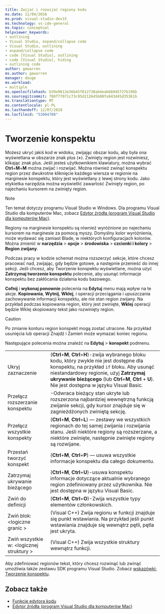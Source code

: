 ```yaml
---
title: Zwijać i rozwijać regiony kodu
ms.date: 11/04/2016
ms.prod: visual-studio-dev15
ms.technology: vs-ide-general
ms.topic: conceptual
helpviewer_keywords:
- outlining
- Visual Studio, expand/collapse code
- Visual Studio, outlining
- expand/collapse code
- code [Visual Studio], outlining
- code [Visual Studio], hiding
- outlining code
author: gewarren
ms.author: gewarren
manager: douge
ms.workload:
- multiple
ms.openlocfilehash: b39e9613e36b45f812738ab4eab6b945727b196b
ms.sourcegitcommit: 708f77071c73c95d212645b00fa943d45d35361b
ms.translationtype: MT
ms.contentlocale: pl-PL
ms.lasthandoff: 12/07/2018
ms.locfileid: "53064708"
---
```

# <a name="outlining"></a>Tworzenie konspektu

Możesz ukryć jakiś kod w widoku, zwijając obszar kodu, aby była ona wyświetlana w obszarze znak plus (**+**). Zwinięty region jest rozwiniesz, klikając znak plus. Jeśli jesteś użytkownikiem klawiatury, można wybrać **Ctrl**+**M**+**M** można zwijać i rozwijać. Można również zwinąć konspektu region przez dwukrotne kliknięcie każdego wiersza w regionie na marginesie konspektu, który jest wyświetlany z lewej strony kodu. Jako etykietka narzędzia można wyświetlić zawartość Zwinięty region, po najechaniu kursorem na zwinięty region.

> [!NOTE]
> Ten temat dotyczy programu Visual Studio w Windows. Dla programu Visual Studio dla komputerów Mac, zobacz [Edytor źródła (program Visual Studio dla komputerów Mac)](/visualstudio/mac/source-editor).

Regiony na marginesie konspektu są również wyróżnione po najechaniu kursorem na marginesie za pomocą myszy. Domyślny kolor wyróżnienia, może wydawać się zamiast Blade, w niektórych konfiguracjach kolorów. Można zmienić w **narzędzia** > **opcje** > **środowiska** > **czcionki i kolory**  >  **Region zwijany**.

Podczas pracy w kodzie schemat można rozszerzyć sekcje, które chcesz pracować nad, zwijając, gdy będzie gotowe, a następnie przenieść do innej sekcji. Jeśli chcesz, aby Tworzenie konspektu wyświetlane, można użyć **Zatrzymaj tworzenie konspektu** polecenie, aby usunąć informacje konspektu bez zakłócania działania kodu bazowego.

**Cofnij** i **wykonaj ponownie** polecenia na **Edytuj** menu mają wpływ na te akcje. **Kopiowania**, **Wytnij**, **Wklej**, i operacji przeciągania i upuszczania zachowywanie informacji konspektu, ale nie stan region zwijany. Na przykład podczas kopiowania region, który jest zwinięte, **Wklej** operacji będzie Wklej skopiowany tekst jako rozwinięty region.

> [!CAUTION]
> Po zmianie konturu region konspekt mogą zostać utracone. Na przykład usunięcia lub operacji Znajdź i Zamień może wymazać koniec regionu.

Następujące polecenia można znaleźć na **Edytuj** > **konspekt** podmenu.

|||
|-|-|
|Ukryj zaznaczenie|(**Ctrl**+**M**, **Ctrl**+**H**)-zwija wybranego bloku kodu, który zwykle nie jest dostępne dla konspektu, na przykład `if` bloku. Aby usunąć niestandardowy regionie, użyj **Zatrzymaj ukrywanie bieżącego** (lub **Ctrl**+**M**, **Ctrl** + **U**). Nie jest dostępna w języku Visual Basic.|
|Przełącz rozszerzanie konspektu|-Odwraca bieżący stan ukryte lub rozszerzona najbardziej wewnętrzną funkcją zwijanie sekcji, gdy kursor znajduje się w zagnieżdżonych zwiniętą sekcję.|
|Przełącz wszystkie konspekty|(**Ctrl**+**M**, **Ctrl**+**L**) — zestawy we wszystkich regionach do tej samej zwijania i rozwijania stanu. Jeśli niektóre regiony są rozszerzane, a niektóre zwinięte, następnie zwinięte regiony są rozwijane.|
|Przestań tworzyć konspekt|(**Ctrl**+**M**, **Ctrl**+**P**) — usuwa wszystkie informacje konspektu dla całego dokumentu.|
|Zatrzymaj ukrywanie bieżącego|(**Ctrl**+**M**, **Ctrl**+**U**)-usuwa konspektu informacje dotyczące aktualnie wybranego region zdefiniowany przez użytkownika. Nie jest dostępna w języku Visual Basic.|
|Zwiń do definicji|(**Ctrl**+**M**, **Ctrl**+**O**)-Zwija wszystkie typy elementów członkowskich.|
|Zwiń blok:\<logiczne granic >|(Visual C++) Zwija regionu w funkcji znajduje się punkt wstawiania. Na przykład jeśli punkt wstawiania znajduje się wewnątrz pętli, pętla jest ukryta.|
|Zwiń wszystkie w: \<logicznej struktury >|(Visual C++) Zwija wszystkie struktury wewnątrz funkcji.|

Aby zdefiniować regionów tekst, który chcesz rozwinąć lub zwinąć umożliwia także zestawu SDK programu Visual Studio. Zobacz [wskazówki: Tworzenie konspektu](../extensibility/walkthrough-outlining.md).

## <a name="see-also"></a>Zobacz także

- [Funkcje edytora kodu](../ide/writing-code-in-the-code-and-text-editor.md)
- [Edytor źródła (program Visual Studio dla komputerów Mac)](/visualstudio/mac/source-editor)